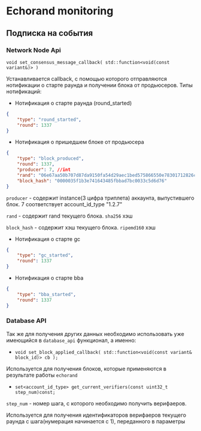 # Echorand monitoring

## Подписка на события

### Network Node Api

`void set_consensus_message_callback( std::function<void(const variant&)> )`

Устанавливается callback, с помощью которого отправляются нотификации о старте раунда и получении блока от продьюсеров. Типы нотификаций:

* Нотификация о старте раунда (round_started)

```json
{
    "type": "round_started",
    "round": 1337
}
```

* Нотификация о пришедшем блоке от продьюсера

```json
{
    "type": "block_produced",
    "round": 1337,
    "producer": 7, //int
    "rand": "06e67aa50b707d87da9150fa54d29aec1bed575866550e78301712826ca4c86a",
    "block_hash": "0000035f1b3e741643485fbbad7bc0033c5d6d76"
}
```


`producer` - содержит instance(3 цифра триплета) аккаунта, выпустившего блок. 7 соответствует account_id_type "1.2.7"

`rand` - содержит rand текущего блока. `sha256` хэш

`block_hash` - содержит хэш текущего блока. `ripemd160` хэш

* Нотификация о старте gc 

```json
{
    "type": "gc_started",
    "round": 1337
}
```
* Нотификация о старте bba 

```json
{
    "type": "bba_started",
    "round": 1337
}
```

### Database API

Так же для получения других данных необходимо использовать уже имеющийся в `database_api` функционал, а именно:

* `void set_block_applied_callback( std::function<void(const variant& block_id)> cb );`

Используется для получения блоков, которые применяются в результате работы `echorand`

* `set<account_id_type> get_current_verifiers(const uint32_t step_num)const;`

`step_num` - номер шага, с которого необходимо получить верифаеров.

Используется для получения идентификаторов верифаеров текущего раунда с шага(нумерация начинается с 1), переданного в параметры